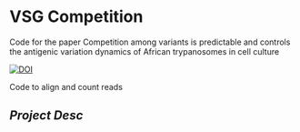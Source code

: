 # VSG Competition
Code for the paper Competition among variants is predictable and controls the antigenic variation dynamics of African trypanosomes in cell culture

[![DOI](https://zenodo.org/badge/DOI/10.5281/zenodo.7942978.svg)](https://doi.org/10.5281/zenodo.7942978)

Code to align and count reads
 
   ## *Project Desc*
   

